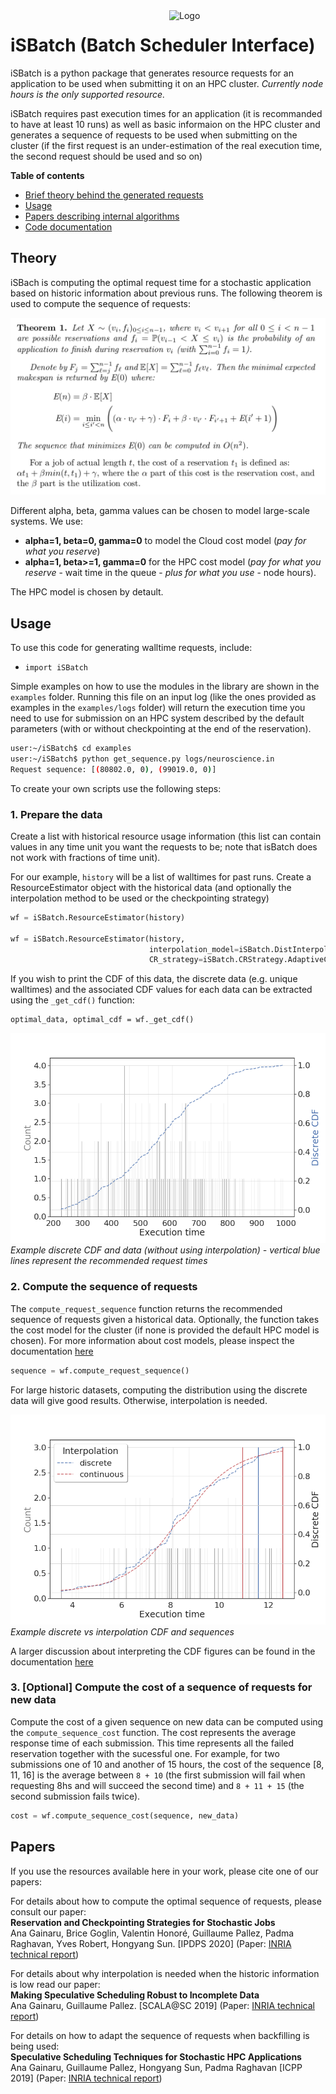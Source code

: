 <img src="https://github.com/anagainaru/iSBatch/blob/master/docs/logo.png" align="right" alt="Logo" width="250"/>

# iSBatch (Batch Scheduler Interface)

iSBatch is a python package that generates resource requests for an application to be used when submitting it on an HPC cluster. *Currently node hours is the only supported resource.*

iSBatch requires past execution times for an application (it is recommanded to have at least 10 runs) as well as basic informaion on the HPC cluster and generates a sequence of requests to be used when submitting on the cluster (if the first request is an under-estimation of the real execution time, the second request should be used and so on)

**Table of contents**
- [Brief theory behind the generated requests](#theory)
- [Usage](#usage)
- [Papers describing internal algorithms](#papers)
- [Code documentation](./docs/README.md)

## Theory

iSBach is computing the optimal request time for a stochastic application based on historic information about previous runs. The following theorem is used to compute the sequence of requests: 

![Optimal sequence](https://github.com/anagainaru/HPCWalltime/blob/master/docs/progdyn.png)

Different alpha, beta, gamma values can be chosen to model large-scale systems. We use:
 - **alpha=1, beta=0, gamma=0** to model the Cloud cost model (*pay for what you reserve*)
 - **alpha=1, beta>=1, gamma=0** for the HPC cost model (*pay for what you reserve* - wait time in the queue - *plus for what you use* - node hours).

The HPC model is chosen by detault.

## Usage

To use this code for generating walltime requests, include:
- `import iSBatch`

Simple examples on how to use the modules in the library are shown in the `examples` folder. Running this file on an input log (like the ones provided as examples in the `examples/logs` folder) will return the execution time you need to use for submission on an HPC system described by the default parameters (with or without checkpointing at the end of the reservation).

```bash
user:~/iSBatch$ cd examples
user:~/iSBatch$ python get_sequence.py logs/neuroscience.in 
Request sequence: [(80802.0, 0), (99019.0, 0)]
```

To create your own scripts use the following steps:

### 1. Prepare the data

Create a list with historical resource usage information (this list can contain values in any time unit you want the requests to be; note that isBatch does not work with fractions of time unit). 

For our example, `history` will be a list of walltimes for past runs. Create a ResourceEstimator object with the historical data (and optionally the interpolation method to be used or the checkpointing strategy)

```python
wf = iSBatch.ResourceEstimator(history)

wf = iSBatch.ResourceEstimator(history,
                               interpolation_model=iSBatch.DistInterpolation,
                               CR_strategy=iSBatch.CRStrategy.AdaptiveCheckpoint)
```

If you wish to print the CDF of this data, the discrete data (e.g. unique walltimes) and the associated CDF values for each data can be extracted using the `_get_cdf()` function:

```python3
optimal_data, optimal_cdf = wf._get_cdf()
```

![Example CDF](./docs/discrete_cdf.png)
*Example discrete CDF and data (without using interpolation) - vertical blue lines represent the recommended request times*

### 2. Compute the sequence of requests

The `compute_request_sequence` function returns the recommended sequence of requests given a historical data. Optionally, the function takes the cost model for the cluster (if none is provided the default HPC model is chosen). For more information about cost models, please inspect the documentation [here](./docs/README.md)

```python
sequence = wf.compute_request_sequence()
```
For large historic datasets, computing the distribution using the discrete data will give good results. Otherwise, interpolation is needed. 

![Example sequence](./docs/sequence.png)
*Example discrete vs interpolation CDF and sequences*

A larger discussion about interpreting the CDF figures can be found in the documentation [here](./docs/README.md)

### 3. [Optional] Compute the cost of a sequence of requests for new data

Compute the cost of a given sequence on new data can be computed using the `compute_sequence_cost` function. The cost represents the average response time of each submission. This time represents all the failed reservation together with the sucessful one. For example, for two submissions one of 10 and another of 15 hours, the cost of the sequence [8, 11, 16] is the average between `8 + 10` (the first submission will fail when requesting 8hs and will succeed the second time) and `8 + 11 + 15` (the second submission fails twice).

```python
cost = wf.compute_sequence_cost(sequence, new_data)
```

## Papers


If you use the resources available here in your work, please cite one of our papers:

For details about how to compute the optimal sequence of requests, please consult our paper: <br/>
**Reservation and Checkpointing Strategies for Stochastic Jobs** <br/>
Ana Gainaru, Brice Goglin, Valentin Honoré, Guillaume Pallez, Padma
Raghavan, Yves Robert, Hongyang Sun.
[IPDPS 2020] (Paper: [INRIA technical report](https://hal.inria.fr/hal-02328013/document))

For details about why interpolation is needed when the historic information is low read our paper: <br/>
**Making Speculative Scheduling Robust to Incomplete Data**<br/>
Ana Gainaru, Guillaume Pallez. 
[SCALA@SC 2019] (Paper: [INRIA technical report](https://hal.inria.fr/hal-02158598/document))<br/>


For details on how to adapt the sequence of requests when backfilling is being used: <br/>
**Speculative Scheduling Techniques for Stochastic HPC Applications**<br/>
Ana Gainaru, Guillaume Pallez, Hongyang Sun, Padma Raghavan [ICPP 2019] (Paper: [INRIA technical report](https://hal.inria.fr/hal-02158598/document))


